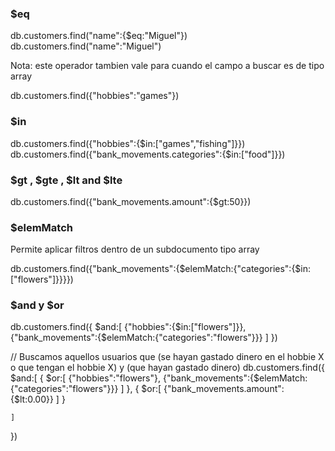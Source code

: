 ### $eq

db.customers.find("name":{$eq:"Miguel"})
db.customers.find("name":"Miguel")

Nota: este operador tambien vale para cuando el campo a buscar es de tipo array

db.customers.find({"hobbies":"games"})

### $in
db.customers.find({"hobbies":{$in:["games","fishing"]}})
db.customers.find({"bank_movements.categories":{$in:["food"]}})

### $gt , $gte , $lt and $lte

db.customers.find({"bank_movements.amount":{$gt:50}})

### $elemMatch

Permite aplicar filtros dentro de un subdocumento tipo array

db.customers.find({"bank_movements":{$elemMatch:{"categories":{$in:["flowers"]}}}})

### $and y $or

db.customers.find({
    $and:[
        {"hobbies":{$in:["flowers"]}},
        {"bank_movements":{$elemMatch:{"categories":"flowers"}}}
    ]
})

// Buscamos aquellos usuarios que (se hayan gastado dinero en el hobbie X o que tengan el hobbie X) y (que hayan gastado dinero)
db.customers.find({
    $and:[
        { $or:[
            {"hobbies":"flowers"},
            {"bank_movements":{$elemMatch:{"categories":"flowers"}}}
        ] },
        { $or:[
            {"bank_movements.amount":{$lt:0.00}}
        ] }
        
    ]
})
